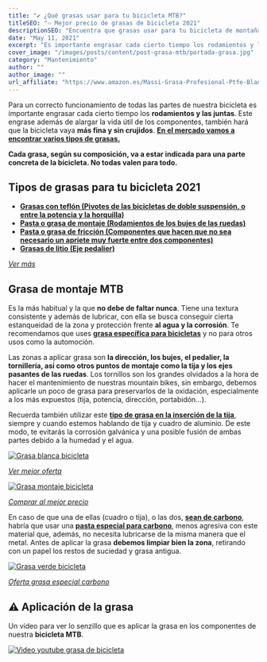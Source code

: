 ```yaml
---
title: "✔ ¿Qué grasas usar para tu bicicleta MTB?"
titleSEO: "⇨ Mejor precio de grasas de bicicleta 2021"
descriptionSEO: "Encuentra que grasas usar para tu bicicleta de montaña✔. En este artículo encontrarás las mejores ofertas ¡Entra y cómpralas al mejor precio!"
date: "May 11, 2021"
excerpt: "Es importante engrasar cada cierto tiempo los rodamientos y las juntas."
cover_image: "/images/posts/content/post-grasa-mtb/portada-grasa.jpg"
category: "Mantenimiento"
author: ""
author_image: ""
url_affiliate: "https://www.amazon.es/Massi-Grasa-Profesional-Ptfe-Blanca/dp/B00JT3W6WY?__mk_es_ES=%C3%85M%C3%85%C5%BD%C3%95%C3%91&crid=TUNW9XZI8PWG&dchild=1&keywords=grasa+mtb+teflon&qid=1628674564&sprefix=grasa+mtb%2Caps%2C197&sr=8-4&linkCode=ll1&tag=devser-21&linkId=3c02c91f25c742bda084a7ac3df0a5fa&language=es_ES&ref_=as_li_ss_tl"
---
```


Para un correcto funcionamiento de todas las partes de nuestra bicicleta es importante engrasar cada cierto tiempo los **rodamientos y las juntas**. Este engrase además de alargar la vida útil de los componentes, también hará que la bicicleta vaya **más fina y sin crujidos**. [**En el mercado vamos a encontrar varios tipos de grasas.**](https://www.amazon.es/s?k=grasa+bicicleta+mtb&__mk_es_ES=%C3%85M%C3%85%C5%BD%C3%95%C3%91&crid=1L55DAVUNASXY&sprefix=grasas+bici%2Caps%2C204&linkCode=ll2&tag=devser-21&linkId=2827eb90f9e7d0e51cfac846b925e770&language=es_ES&ref_=as_li_ss_tl)

**Cada grasa, según su composición, va a estar indicada para una parte concreta de la bicicleta. No todas valen para todo.**

## Tipos de grasas para tu bicicleta 2021

- [**Grasas con teflón (Pivotes de las bicicletas de doble suspensión, o entre la potencia y la horquilla)**](https://www.amazon.es/s?k=Grasas+con+tefl%C3%B3n+mtb&__mk_es_ES=%C3%85M%C3%85%C5%BD%C3%95%C3%91&linkCode=ll2&tag=devser-21&linkId=d733bfe93a0ee9c2197fa2a9705c1f07&language=es_ES&ref_=as_li_ss_tl)
- [**Pasta o grasa de montaje (Rodamientos de los bujes de las ruedas)**](https://www.amazon.es/s?k=Pasta+o+grasa+de+montaje+mtb&__mk_es_ES=%C3%85M%C3%85%C5%BD%C3%95%C3%91&linkCode=ll2&tag=devser-21&linkId=f796c1a0a5df82039687390c9760b970&language=es_ES&ref_=as_li_ss_tl)
- [**Pasta o grasa de fricción (Componentes que hacen que no sea necesario un apriete muy fuerte entre dos componentes)**](https://www.amazon.es/s?k=Pasta+o+grasa+de+fricci%C3%B3n+mtb&__mk_es_ES=%C3%85M%C3%85%C5%BD%C3%95%C3%91&linkCode=ll2&tag=devser-21&linkId=41ad76b8ac59be860149aab7cc8701d4&language=es_ES&ref_=as_li_ss_tl)
- [**Grasas de litio (Eje pedalier)**](https://www.amazon.es/s?k=Grasas+de+litio+mtb&__mk_es_ES=%C3%85M%C3%85%C5%BD%C3%95%C3%91&linkCode=ll2&tag=devser-21&linkId=4094d88b7c06d397e8e69838fb4f4240&language=es_ES&ref_=as_li_ss_tl)

_[Ver más](https://www.amazon.es/s?k=grasas+mtb&__mk_es_ES=%C3%85M%C3%85%C5%BD%C3%95%C3%91&linkCode=ll2&tag=devser-21&linkId=f10c8ab21d9da34a6db5cb22a8dcd484&language=es_ES&ref_=as_li_ss_tl)_

## Grasa de montaje MTB

Es la más habitual y la que **no debe de faltar nunca**. Tiene una textura consistente y además de lubricar, con ella se busca conseguir cierta estanqueidad de la zona y protección frente **al agua y la corrosión**. Te recomendamos que uses [**grasa específica para bicicletas**](https://www.amazon.es/s?k=grasa+bicicleta+mtb&__mk_es_ES=%C3%85M%C3%85%C5%BD%C3%95%C3%91&crid=1L55DAVUNASXY&sprefix=grasas+bici%2Caps%2C204&linkCode=ll2&tag=devser-21&linkId=2827eb90f9e7d0e51cfac846b925e770&language=es_ES&ref_=as_li_ss_tl) y no para otros usos como la automoción.

Las zonas a aplicar grasa son **la dirección, los bujes, el pedalier, la tornillería, así como otros puntos de montaje como la tija y los ejes pasantes de las ruedas**. Los tornillos son los grandes olvidados a la hora de hacer el mantenimiento de nuestras mountain bikes, sin embargo, debemos aplicarle un poco de grasa para preservarlos de la oxidación, especialmente a los más expuestos (tija, potencia, dirección, portabidón…).

Recuerda también utilizar este [**tipo de grasa en la inserción de la tija**](https://www.amazon.es/Massi-Grasa-Profesional-Ptfe-Blanca/dp/B00JT3W6WY?__mk_es_ES=%C3%85M%C3%85%C5%BD%C3%95%C3%91&crid=TUNW9XZI8PWG&dchild=1&keywords=grasa+mtb+teflon&qid=1628674564&sprefix=grasa+mtb%2Caps%2C197&sr=8-4&linkCode=ll1&tag=devser-21&linkId=3c02c91f25c742bda084a7ac3df0a5fa&language=es_ES&ref_=as_li_ss_tl), siempre y cuando estemos hablando de tija y cuadro de aluminio. De este modo, te evitarás la corrosión galvánica y una posible fusión de ambas partes debido a la humedad y el agua.

[![Grasa blanca bicicleta](/images/posts/content/post-grasa-mtb/grasa-blanca.jpg)](https://www.amazon.es/Massi-Grasa-Profesional-Ptfe-Blanca/dp/B00JT3W6WY?__mk_es_ES=%C3%85M%C3%85%C5%BD%C3%95%C3%91&crid=TUNW9XZI8PWG&dchild=1&keywords=grasa+mtb+teflon&qid=1628674564&sprefix=grasa+mtb%2Caps%2C197&sr=8-4&linkCode=ll1&tag=devser-21&linkId=3c02c91f25c742bda084a7ac3df0a5fa&language=es_ES&ref_=as_li_ss_tl "Grasa blanca bicicleta")

_[Ver mejor oferta](https://www.amazon.es/Massi-Grasa-Profesional-Ptfe-Blanca/dp/B00JT3W6WY?__mk_es_ES=%C3%85M%C3%85%C5%BD%C3%95%C3%91&crid=TUNW9XZI8PWG&dchild=1&keywords=grasa+mtb+teflon&qid=1628674564&sprefix=grasa+mtb%2Caps%2C197&sr=8-4&linkCode=ll1&tag=devser-21&linkId=3c02c91f25c742bda084a7ac3df0a5fa&language=es_ES&ref_=as_li_ss_tl)_

[![Grasa montaje bicicleta](/images/posts/content/post-grasa-mtb/grasa-montaje.jpg)](https://www.amazon.es/Bompar-GRA111-Grasa-especial-montaje/dp/B00DYT4OEC?__mk_es_ES=%C3%85M%C3%85%C5%BD%C3%95%C3%91&dchild=1&keywords=Grasa+de+montaje&qid=1628760894&sr=8-5&linkCode=ll1&tag=devser-21&linkId=28ec992d1f5c326df554afa170ebb334&language=es_ES&ref_=as_li_ss_tl "Grasa montaje bicicleta")

_[Comprar al mejor precio](https://www.amazon.es/Bompar-GRA111-Grasa-especial-montaje/dp/B00DYT4OEC?__mk_es_ES=%C3%85M%C3%85%C5%BD%C3%95%C3%91&dchild=1&keywords=Grasa+de+montaje&qid=1628760894&sr=8-5&linkCode=ll1&tag=devser-21&linkId=28ec992d1f5c326df554afa170ebb334&language=es_ES&ref_=as_li_ss_tl)_

En caso de que una de ellas (cuadro o tija), o las dos, [**sean de carbono**](https://www.amazon.es/MIGOU-BCN-montaje-bicicleta-GRAFENO/dp/B09773BS8L?__mk_es_ES=%C3%85M%C3%85%C5%BD%C3%95%C3%91&dchild=1&keywords=grasa+mtb&qid=1628674260&sr=8-6&linkCode=ll1&tag=devser-21&linkId=76ed68d1f1486d26b24177a64a9b9702&language=es_ES&ref_=as_li_ss_tl), habría que usar una [**pasta especial para carbono**](https://www.amazon.es/MIGOU-BCN-montaje-bicicleta-GRAFENO/dp/B09773BS8L?__mk_es_ES=%C3%85M%C3%85%C5%BD%C3%95%C3%91&dchild=1&keywords=grasa+mtb&qid=1628674260&sr=8-6&linkCode=ll1&tag=devser-21&linkId=76ed68d1f1486d26b24177a64a9b9702&language=es_ES&ref_=as_li_ss_tl), menos agresiva con este material que, además, no necesita lubricarse de la misma manera que el metal. Antes de aplicar la grasa **debemos limpiar bien la zona**, retirando con un papel los restos de suciedad y grasa antigua.

[![Grasa verde bicicleta](/images/posts/content/post-grasa-mtb/grasa-verde.jpg)](https://www.amazon.es/MIGOU-BCN-montaje-bicicleta-GRAFENO/dp/B09773BS8L?__mk_es_ES=%C3%85M%C3%85%C5%BD%C3%95%C3%91&dchild=1&keywords=grasa+mtb&qid=1628674260&sr=8-6&linkCode=ll1&tag=devser-21&linkId=76ed68d1f1486d26b24177a64a9b9702&language=es_ES&ref_=as_li_ss_tl "rasa verde bicicleta")

_[Oferta grasa especial carbono](https://www.amazon.es/MIGOU-BCN-montaje-bicicleta-GRAFENO/dp/B09773BS8L?__mk_es_ES=%C3%85M%C3%85%C5%BD%C3%95%C3%91&dchild=1&keywords=grasa+mtb&qid=1628674260&sr=8-6&linkCode=ll1&tag=devser-21&linkId=76ed68d1f1486d26b24177a64a9b9702&language=es_ES&ref_=as_li_ss_tl)_

## ⚠️ Aplicación de la grasa

Un video para ver lo senzillo que es aplicar la grasa en los componentes de nuestra **bicicleta MTB**.

[![Video youtube grasa de bicicleta](/images/posts/content/post-grasa-mtb/mantenimineto-grasa.jpg)](http://www.youtube.com/watch?v=D02jjoUdLN0 "Video youtube grasa de bicicleta")
